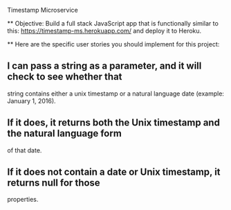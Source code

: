 Timestamp Microservice

** Objective: 
Build a full stack JavaScript app that is functionally similar to 
this: https://timestamp-ms.herokuapp.com/ and deploy it to Heroku.


** Here are the specific user stories you should implement for this project:

## I can pass a string as a parameter, and it will check to see whether that 
string contains either a unix timestamp or a natural language date (example: 
January 1, 2016).

## If it does, it returns both the Unix timestamp and the natural language form
of that date.

## If it does not contain a date or Unix timestamp, it returns null for those 
properties.